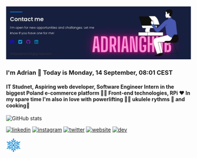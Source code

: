 ![banner](https://github.com/adrianghub/adrianghub/blob/master/github/images/baner.jpg)

### I'm Adrian 👋 Today is Monday, 14 September, 08:01 CEST
#### IT Studnet, Aspiring web developer, Software Engineer Intern in the biggest Poland e-commerce platform 👨‍🎓 Front-end technologies, RPi ❤ In my spare time I'm also in love with powerlifting 🏋️‍♀️ ukulele rythms 🎸 and cooking🥧

![GitHub stats](https://github-readme-stats.vercel.app/api?username=adrianghub&show_icons=true)  

[<img src='https://cdn.jsdelivr.net/npm/simple-icons@3.0.1/icons/linkedin.svg' alt='linkedin' height='40'>](https://www.linkedin.com/in/adrian.zinko/)  [<img src='https://cdn.jsdelivr.net/npm/simple-icons@3.0.1/icons/instagram.svg' alt='instagram' height='40'>](https://www.instagram.com/_drianko/)  [<img src='https://cdn.jsdelivr.net/npm/simple-icons@3.0.1/icons/twitter.svg' alt='twitter' height='40'>](https://twitter.com/adrian.zinko)  [<img src='https://cdn.jsdelivr.net/npm/simple-icons@3.0.1/icons/icloud.svg' alt='website' height='40'>](https://adrianghub.netlify.app/) [<img src='https://cdn.jsdelivr.net/npm/simple-icons@3.0.1/icons/dev-dot-to.svg' alt='dev' height='40'>](https://dev.to/adrianghub) 

<a href='https://archiveprogram.github.com/'><img src='https://raw.githubusercontent.com/acervenky/animated-github-badges/master/assets/acbadge.gif' width='40' height='40'></a>
